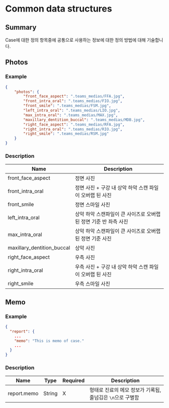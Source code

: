 # Common data structures

## Summary

Case에 대한 정의 항목중에 공통으로 사용하는 정보에 대한 정의 방법에 대해 기술합니다.

## Photos

### Example

```JSON
{
    "photos": {
        "front_face_aspect": ".teams_medias/FFA.jpg",
        "front_intra_oral": ".teams_medias/FIO.jpg",
        "front_smile": ".teams_medias/FSM.jpg",
        "left_intra_oral": ".teams_medias/LIO.jpg",
        "max_intra_oral": ".teams_medias/MAX.jpg",
        "maxillary_dentition_buccal": ".teams_medias/MDB.jpg",
        "right_face_aspect": ".teams_medias/RFA.jpg",
        "right_intra_oral": ".teams_medias/RIO.jpg",
        "right_smile": ".teams_medias/RSM.jpg"
    }
}
```

### Description

| Name | Description |
| -- | -- |
| front_face_aspect | 정면 사진 |
| front_intra_oral | 정면 사진 + 구강 내 상악 하악 스캔 파일이 오버랩 된 사진 |
| front_smile | 정면 스마일 사진 |
| left_intra_oral | 상악 하악 스캔파일이 큰 사이즈로 오버랩 된 정면 기준 반 좌측 사진 |
| max_intra_oral | 상악 하악 스캔파일이 큰 사이즈로 오버랩 된 정면 기준 사진 |
| maxillary_dentition_buccal | 상악 사진 |
| right_face_aspect | 우측 사진 |
| right_intra_oral | 우측 사진 + 구강 내 상악 하악 스캔 파일이 오버랩 된 사진 |
| right_smile | 우측 스마일 사진 |

## Memo

### Example

```JSON
{
  "report": {
    ...
    "memo": "This is memo of case."
    ...
  }
}
```

### Description

| Name | Type | Required | Description |
| -- | -- | -- | -- |
| report.memo | String | X | 형태로 진료의 메모 정보가 기록됨, 줄넘김은 ```\n```으로 구별함 |
